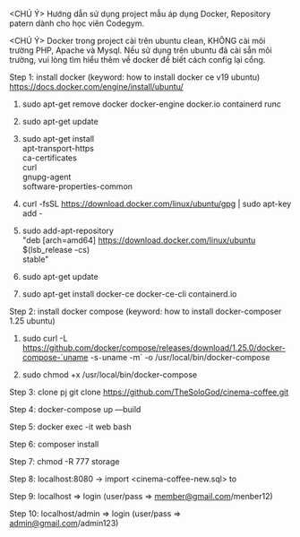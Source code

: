<CHÚ Ý> Hướng dẫn sử dụng project mẫu áp dụng Docker, Repository patern dành cho học viên Codegym.

<CHÚ Ý> Docker trong project cài trên ubuntu clean, KHÔNG cài môi trường PHP, Apache và Mysql.
Nếu sử dụng trên ubuntu đã cài sẵn môi trường, vui lòng tìm hiểu thêm về docker để biết cách config lại cổng.

Step 1: install docker (keyword: how to install docker ce v19 ubuntu)
https://docs.docker.com/engine/install/ubuntu/

1. sudo apt-get remove docker docker-engine docker.io containerd runc

2. sudo apt-get update

3. sudo apt-get install \
apt-transport-https \
ca-certificates \
curl \
gnupg-agent \
software-properties-common

4. curl -fsSL https://download.docker.com/linux/ubuntu/gpg | sudo apt-key add -

5. sudo add-apt-repository \
"deb [arch=amd64] https://download.docker.com/linux/ubuntu \
$(lsb_release -cs) \
stable"

6. sudo apt-get update

7. sudo apt-get install docker-ce docker-ce-cli containerd.io

Step 2: install docker compose (keyword: how to install docker-composer 1.25 ubuntu)

1. sudo curl -L https://github.com/docker/compose/releases/download/1.25.0/docker-compose-`uname -s`-`uname -m` -o /usr/local/bin/docker-compose

2. sudo chmod +x /usr/local/bin/docker-compose

Step 3: clone pj
git clone https://github.com/TheSoloGod/cinema-coffee.git

Step 4: docker-compose up —build

Step 5: docker exec -it web bash

Step 6: composer install

Step 7: chmod -R 777 storage

Step 8: localhost:8080 -> import <cinema-coffee-new.sql> to <cinema-coffe>

Step 9: localhost => login (user/pass => member@gmail.com/menber12)

Step 10: localhost/admin => login (user/pass => admin@gmail.com/admin123)
